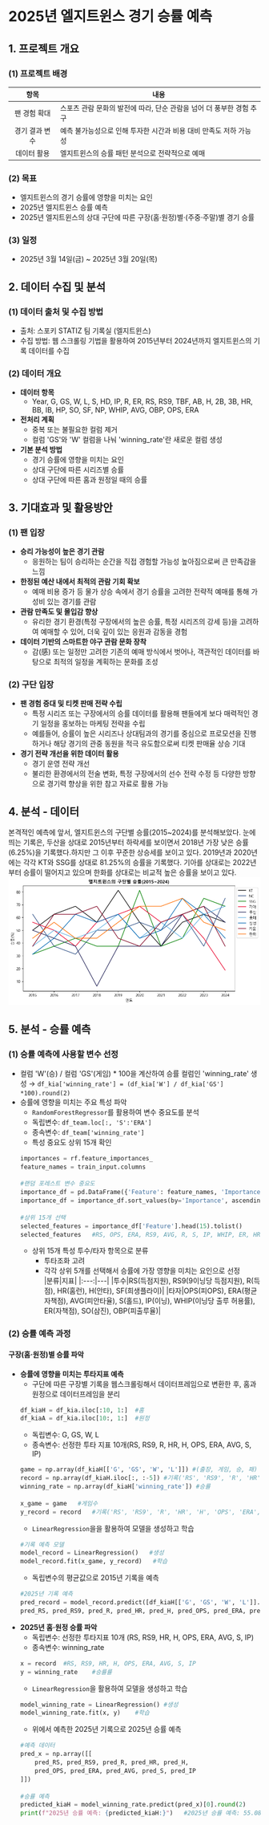 # 2025년 엘지트윈스 경기 승률 예측

## 1. 프로젝트 개요
### (1) 프로젝트 배경
|   항목    |   내용    |
|:---:|---|
|팬 경험 확대|스포츠 관람 문화의 발전에 따라, 단순 관람을 넘어 더 풍부한 경험 추구|
|경기 결과 변수|예측 불가능성으로 인해 투자한 시간과 비용 대비 만족도 저하 가능성|
|데이터 활용|엘지트윈스의 승률 패턴 분석으로 전략적으로 예매|

### (2) 목표
- 엘지트윈스의 경기 승률에 영향을 미치는 요인
- 2025년 엘지트윈스 승률 예측
- 2025년 엘지트윈스의 상대 구단에 따른 구장(홈·원정)별·(주중·주말)별 경기 승률

### (3) 일정
- 2025년 3월 14일(금) ~ 2025년 3월 20일(목)

## 2. 데이터 수집 및 분석
### (1) 데이터 출처 및 수집 방법
- 출처: 스포키 STATIZ 팀 기록실 (엘지트윈스)
- 수집 방법: 웹 스크롤링 기법을 활용하여 2015년부터 2024년까지 엘지트윈스의 기록 데이터를 수집

### (2) 데이터 개요
- **데이터 항목**
    - Year, G, GS, W, L, S, HD, IP, R, ER, RS, RS9, TBF, AB, H, 2B, 3B, HR, BB, IB, HP, SO, SF, NP, WHIP, AVG, OBP, OPS, ERA
- **전처리 계획**
    - 중복 또는 불필요한 컬럼 제거
    - 컬럼 'GS'와 'W' 컬럼을 나눠 'winning_rate'란 새로운 컬럼 생성
- **기본 분석 방법**
    - 경기 승률에 영향을 미치는 요인
    - 상대 구단에 따른 시리즈별 승률
    - 상대 구단에 따른 홈과 원정일 때의 승률

## 3. 기대효과 및 활용방안
### (1) 팬 입장
- **승리 가능성이 높은 경기 관람**
    - 응원하는 팀이 승리하는 순간을 직접 경험할 가능성 높아짐으로써 큰 만족감을 느낌
- **한정된 예산 내에서 최적의 관람 기회 확보**
    - 예매 비용 증가 등 물가 상승 속에서 경기 승률을 고려한 전략적 예매를 통해 가성비 있는 경기를 관람
- **관람 만족도 및 몰입감 향상**
    - 유리한 경기 환경(특정 구장에서의 높은 승률, 특정 시리즈의 강세 등)을 고려하여 예매할 수 있어, 더욱 깊이 있는 응원과 감동을 경험
- **데이터 기반의 스마트한 야구 관람 문화 장착**
    - 감(感) 또는 일정만 고려한 기존의 예매 방식에서 벗어나, 객관적인 데이터를 바탕으로 최적의 일정을 계획하는 문화를 조성

### (2) 구단 입장
- **팬 경험 증대 및 티켓 판매 전략 수립**
    - 특정 시리즈 또는 구장에서의 승률 데이터를 활용해 팬들에게 보다 매력적인 경기 일정을 홍보하는 마케팅 전략을 수립
    - 예를들어, 승률이 높은 시리즈나 상대팀과의 경기를 중심으로 프로모션을 진행하거나 해당 경기의 관중 동원을 적극 유도함으로써 티켓 판매율 상승 기대
- **경기 전략 개선을 위한 데이터 활용**
    - 경기 운영 전략 개선
    - 불리한 환경에서의 전술 변화, 특정 구장에서의 선수 전략 수정 등 다양한 방향으로 경기력 향상을 위한 참고 자료로 활용 가능

## 4. 분석 - 데이터
본격적인 예측에 앞서, 엘지트윈스의 구단별 승률(2015~2024)를 분석해보았다. 눈에 띄는 기록은, 두산을 상대로 2015년부터 하락세를 보이면서 2018년 가장 낮은 승률(6.25%)을 기록했다.하지만 그 이후 꾸준한 상승세를 보이고 있다. 2019년과 2020년에는 각각 KT와 SSG를 상대로 81.25%의 승률을 기록했다. 기아를 상대로는 2022년 부터 승률이 떨어지고 있으며 한화를 상대로는 비교적 높은 승률을 보이고 있다.<br>
![엘지트윈스의 구단별 승률(2015~2024)](graph_img/plot_lgtwinsWinRate2015to2024.png)

## 5. 분석 - 승률 예측
### (1) 승률 예측에 사용할 변수 선정
- 컬럼 'W'(승) / 컬럼 'GS'(게임) * 100을 계산하여 승률 컬럼인 'winning_rate' 생성 → `df_kia['winning_rate'] = (df_kia['W'] / df_kia['GS'] *100).round(2)`
- 승률에 영향을 미치는 주요 특성 파악
    - `RandomForestRegressor`를 활용하여 변수 중요도를 분석
    - 독립변수: `df_team.loc[:, 'S':'ERA']`
    - 종속변수: `df_team['winning_rate']`
    - 특성 중요도 상위 15개 확인
    ```python
    importances = rf.feature_importances_
    feature_names = train_input.columns

    #랜덤 포레스트 변수 중요도
    importance_df = pd.DataFrame({'Feature': feature_names, 'Importance': importances})
    importance_df = importance_df.sort_values(by='Importance', ascending=False)

    #상위 15개 선택
    selected_features = importance_df['Feature'].head(15).tolist()
    selected_features   #RS, OPS, ERA, RS9, AVG, R, S, IP, WHIP, ER, HR, SO, H, SF, OBP
    ```
    - 상위 15개 특성 투수/타자 항목으로 분류
        - 투타조화 고려
        - 각각 상위 5개를 선택해서 승률에 가장 영향을 미치는 요인으로 선정<br>
        |분류|지표|
        |:---:|---|
        |투수|RS(득점지원), RS9(9이닝당 득점지원), R(득점), HR(홈런), H(안타), SF(희생플라이)|
        |타자|OPS(피OPS), ERA(평균자책점), AVG(피안타율), S(홀드), IP(이닝), WHIP(이닝당 출루 허용률), ER(자책점), SO(삼진), OBP(피출루율)|

### (2) 승률 예측 과정
#### 구장(홈·원정)별 승률 파악
- **승률에 영향을 미치는 투타지표 예측**
    - 구단에 따른 구장별 기록을 웹스크롤링해서 데이터프레임으로 변환한 후, 홈과 원정으로 데이터프레임을 분리
    ```python
    df_kiaH = df_kia.iloc[:10, 1:]  #홈
    df_kiaA = df_kia.iloc[10:, 1:]  #원정
    ```
    - 독립변수: G, GS, W, L
    - 종속변수: 선정한 투타 지표 10개(RS, RS9, R, HR, H, OPS, ERA, AVG, S, IP)
    ```python
    game = np.array(df_kiaH[['G', 'GS', 'W', 'L']]) #(출장, 게임, 승, 패)
    record = np.array(df_kiaH.iloc[:, :-5]) #기록('RS', 'RS9', 'R', 'HR', 'H', 'OPS', 'ERA', 'AVG', 'S', 'IP')
    winning_rate = np.array(df_kiaH['winning_rate']) #승률

    x_game = game   #게임수
    y_record = record   #기록('RS', 'RS9', 'R', 'HR', 'H', 'OPS', 'ERA', 'AVG', 'S', 'IP')
    ```
    - `LinearRegression`을을 활용하여 모델을 생성하고 학습
    ```python
    #기록 예측 모델
    model_record = LinearRegression()   #생성
    model_record.fit(x_game, y_record)   #학습
    ```
    - 독립변수의 평균값으로 2015년 기록을 예측
    ```python
    #2025년 기록 예측
    pred_record = model_record.predict([df_kiaH[['G', 'GS', 'W', 'L']].mean().values])[0]  #평균
    pred_RS, pred_RS9, pred_R, pred_HR, pred_H, pred_OPS, pred_ERA, pred_AVG, pred_S, pred_IP = pred_record
    ```
- **2025년 홈·원정 승률 파악**
    - 독립변수: 선정한 투타지표 10개 (RS, RS9, HR, H, OPS, ERA, AVG, S, IP)
    - 종속변수: winning_rate
    ```python
    x = record  #RS, RS9, HR, H, OPS, ERA, AVG, S, IP
    y = winning_rate    #승률률
    ```
    - `LinearRegression`을 활용하여 모델을 생성하고 학습
    ```python
    model_winning_rate = LinearRegression() #생성
    model_winning_rate.fit(x, y)    #학습
    ```
    - 위에서 예측한 2025년 기록으로 2025년 승률 예측
    ```python
    #예측 데이터
    pred_x = np.array([[
        pred_RS, pred_RS9, pred_R, pred_HR, pred_H,
        pred_OPS, pred_ERA, pred_AVG, pred_S, pred_IP
    ]])

    #승률 예측
    predicted_kiaH = model_winning_rate.predict(pred_x)[0].round(2)
    print(f"2025년 승률 예측: {predicted_kiaH:}")   #2025년 승률 예측: 55.08
    ```
